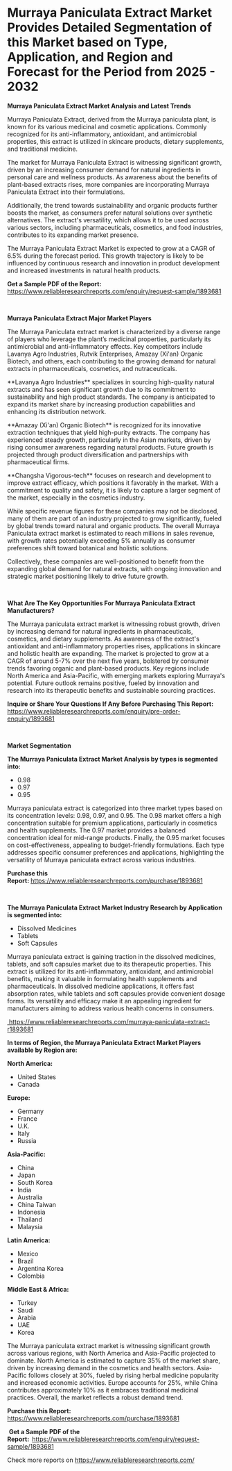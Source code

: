 <p><h1>Murraya Paniculata Extract Market Provides Detailed Segmentation of this Market based on Type, Application, and Region and Forecast for the Period from 2025 - 2032</h1></p><p><strong>Murraya Paniculata Extract Market Analysis and Latest Trends</strong></p>
<p><p>Murraya Paniculata Extract, derived from the Murraya paniculata plant, is known for its various medicinal and cosmetic applications. Commonly recognized for its anti-inflammatory, antioxidant, and antimicrobial properties, this extract is utilized in skincare products, dietary supplements, and traditional medicine. </p><p>The market for Murraya Paniculata Extract is witnessing significant growth, driven by an increasing consumer demand for natural ingredients in personal care and wellness products. As awareness about the benefits of plant-based extracts rises, more companies are incorporating Murraya Paniculata Extract into their formulations. </p><p>Additionally, the trend towards sustainability and organic products further boosts the market, as consumers prefer natural solutions over synthetic alternatives. The extract's versatility, which allows it to be used across various sectors, including pharmaceuticals, cosmetics, and food industries, contributes to its expanding market presence. </p><p>The Murraya Paniculata Extract Market is expected to grow at a CAGR of 6.5% during the forecast period. This growth trajectory is likely to be influenced by continuous research and innovation in product development and increased investments in natural health products.</p></p>
<p><strong>Get a Sample PDF of the Report:&nbsp;</strong> <a href="https://www.reliableresearchreports.com/enquiry/request-sample/1893681?utm_campaign=2201&utm_medium=2&utm_source=Github&utm_content=ia&utm_term=03042025&utm_id=murraya-paniculata-extract">https://www.reliableresearchreports.com/enquiry/request-sample/1893681</a></p>
<p>&nbsp;</p>
<p><strong>Murraya Paniculata Extract Major Market Players</strong></p>
<p><p>The Murraya Paniculata extract market is characterized by a diverse range of players who leverage the plant’s medicinal properties, particularly its antimicrobial and anti-inflammatory effects. Key competitors include Lavanya Agro Industries, Rutvik Enterprises, Amazay (Xi'an) Organic Biotech, and others, each contributing to the growing demand for natural extracts in pharmaceuticals, cosmetics, and nutraceuticals.</p><p>**Lavanya Agro Industries** specializes in sourcing high-quality natural extracts and has seen significant growth due to its commitment to sustainability and high product standards. The company is anticipated to expand its market share by increasing production capabilities and enhancing its distribution network.</p><p>**Amazay (Xi'an) Organic Biotech** is recognized for its innovative extraction techniques that yield high-purity extracts. The company has experienced steady growth, particularly in the Asian markets, driven by rising consumer awareness regarding natural products. Future growth is projected through product diversification and partnerships with pharmaceutical firms.</p><p>**Changsha Vigorous-tech** focuses on research and development to improve extract efficacy, which positions it favorably in the market. With a commitment to quality and safety, it is likely to capture a larger segment of the market, especially in the cosmetics industry.</p><p>While specific revenue figures for these companies may not be disclosed, many of them are part of an industry projected to grow significantly, fueled by global trends toward natural and organic products. The overall Murraya Paniculata extract market is estimated to reach millions in sales revenue, with growth rates potentially exceeding 5% annually as consumer preferences shift toward botanical and holistic solutions.</p><p>Collectively, these companies are well-positioned to benefit from the expanding global demand for natural extracts, with ongoing innovation and strategic market positioning likely to drive future growth.</p></p>
<p>&nbsp;</p>
<p><strong>What Are The Key Opportunities For Murraya Paniculata Extract Manufacturers?</strong></p>
<p><p>The Murraya paniculata extract market is witnessing robust growth, driven by increasing demand for natural ingredients in pharmaceuticals, cosmetics, and dietary supplements. As awareness of the extract's antioxidant and anti-inflammatory properties rises, applications in skincare and holistic health are expanding. The market is projected to grow at a CAGR of around 5-7% over the next five years, bolstered by consumer trends favoring organic and plant-based products. Key regions include North America and Asia-Pacific, with emerging markets exploring Murraya's potential. Future outlook remains positive, fueled by innovation and research into its therapeutic benefits and sustainable sourcing practices.</p></p>
<p><strong>Inquire or Share Your Questions If Any Before Purchasing This Report:</strong> <a href="https://www.reliableresearchreports.com/enquiry/pre-order-enquiry/1893681?utm_campaign=2201&utm_medium=2&utm_source=Github&utm_content=ia&utm_term=03042025&utm_id=murraya-paniculata-extract">https://www.reliableresearchreports.com/enquiry/pre-order-enquiry/1893681</a></p>
<p>&nbsp;</p>
<p><strong>Market Segmentation</strong></p>
<p><strong>The Murraya Paniculata Extract Market Analysis by types is segmented into:</strong></p>
<p><ul><li>0.98</li><li>0.97</li><li>0.95</li></ul></p>
<p><p>Murraya paniculata extract is categorized into three market types based on its concentration levels: 0.98, 0.97, and 0.95. The 0.98 market offers a high concentration suitable for premium applications, particularly in cosmetics and health supplements. The 0.97 market provides a balanced concentration ideal for mid-range products. Finally, the 0.95 market focuses on cost-effectiveness, appealing to budget-friendly formulations. Each type addresses specific consumer preferences and applications, highlighting the versatility of Murraya paniculata extract across various industries.</p></p>
<p><strong>Purchase this Report:&nbsp;</strong><a href="https://www.reliableresearchreports.com/purchase/1893681?utm_campaign=2201&utm_medium=2&utm_source=Github&utm_content=ia&utm_term=03042025&utm_id=murraya-paniculata-extract">https://www.reliableresearchreports.com/purchase/1893681</a></p>
<p>&nbsp;</p>
<p><strong>The Murraya Paniculata Extract Market Industry Research by Application is segmented into:</strong></p>
<p><ul><li>Dissolved Medicines</li><li>Tablets</li><li>Soft Capsules</li></ul></p>
<p><p>Murraya paniculata extract is gaining traction in the dissolved medicines, tablets, and soft capsules market due to its therapeutic properties. This extract is utilized for its anti-inflammatory, antioxidant, and antimicrobial benefits, making it valuable in formulating health supplements and pharmaceuticals. In dissolved medicine applications, it offers fast absorption rates, while tablets and soft capsules provide convenient dosage forms. Its versatility and efficacy make it an appealing ingredient for manufacturers aiming to address various health concerns in consumers.</p></p>
<p><a href="https://www.reliableresearchreports.com/murraya-paniculata-extract-r1893681?utm_campaign=2201&utm_medium=2&utm_source=Github&utm_content=ia&utm_term=03042025&utm_id=murraya-paniculata-extract">&nbsp;https://www.reliableresearchreports.com/murraya-paniculata-extract-r1893681</a></p>
<p><strong>In terms of Region, the Murraya Paniculata Extract Market Players available by Region are:</strong></p>
<p>
    <p> <strong> North America: </strong>
        <ul>
            <li>United States</li>
            <li>Canada</li>
        </ul>
        </p> 
    <p> <strong> Europe: </strong>
        <ul>
            <li>Germany</li>
            <li>France</li>
            <li>U.K.</li>
            <li>Italy</li>
            <li>Russia</li>
        </ul>
        </p> 
    <p> <strong> Asia-Pacific: </strong>
        <ul>
            <li>China</li>
            <li>Japan</li>
            <li>South Korea</li>
            <li>India</li>
            <li>Australia</li>
            <li>China Taiwan</li>
            <li>Indonesia</li>
            <li>Thailand</li>
            <li>Malaysia</li>
        </ul>
        </p> 
    <p> <strong> Latin America: </strong>
        <ul>
            <li>Mexico</li>
            <li>Brazil</li>
            <li>Argentina Korea</li>
            <li>Colombia</li>
        </ul>
        </p> 
    <p> <strong> Middle East & Africa: </strong>
        <ul>
            <li>Turkey</li>
            <li>Saudi</li>
            <li>Arabia</li>
            <li>UAE</li>
            <li>Korea</li>
        </ul>
    </p>
    </p>
<p><p>The Murraya paniculata extract market is witnessing significant growth across various regions, with North America and Asia-Pacific projected to dominate. North America is estimated to capture 35% of the market share, driven by increasing demand in the cosmetics and health sectors. Asia-Pacific follows closely at 30%, fueled by rising herbal medicine popularity and increased economic activities. Europe accounts for 25%, while China contributes approximately 10% as it embraces traditional medicinal practices. Overall, the market reflects a robust demand trend.</p></p>
<p><strong>Purchase this Report: </strong><a href="https://www.reliableresearchreports.com/purchase/1893681?utm_campaign=2201&utm_medium=2&utm_source=Github&utm_content=ia&utm_term=03042025&utm_id=murraya-paniculata-extract">https://www.reliableresearchreports.com/purchase/1893681</a></p>
<p>&nbsp;<strong>Get a Sample PDF of the Report:&nbsp;&nbsp;</strong><a href="https://www.reliableresearchreports.com/enquiry/request-sample/1893681?utm_campaign=2201&utm_medium=2&utm_source=Github&utm_content=ia&utm_term=03042025&utm_id=murraya-paniculata-extract">https://www.reliableresearchreports.com/enquiry/request-sample/1893681</a></p>
<p><strong></strong></p>
<p>Check more reports on <a href="https://www.reliableresearchreports.com/?utm_campaign=2201&utm_medium=2&utm_source=Github&utm_content=ia&utm_term=03042025&utm_id=murraya-paniculata-extract">https://www.reliableresearchreports.com/</a></p>
